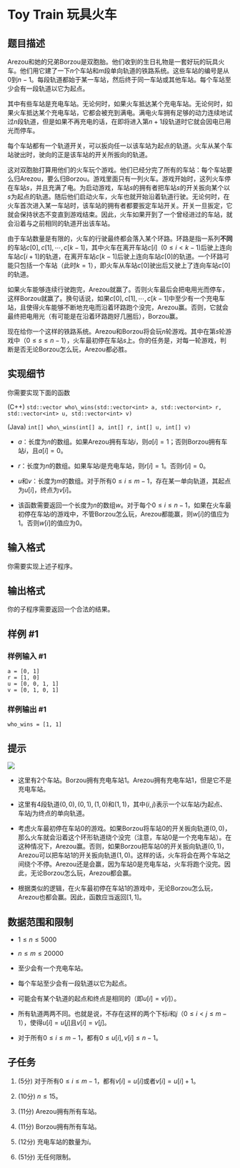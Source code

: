 # Toy Train 玩具火车

## 题目描述

Arezou和她的兄弟Borzou是双胞胎。他们收到的生日礼物是一套好玩的玩具火车。他们用它建了一下$n$个车站和$m$段单向轨道的铁路系统。这些车站的编号是从$0$到$n-1$。每段轨道都始于某一车站，然后终于同一车站或其他车站。每个车站至少会有一段轨道以它为起点。

其中有些车站是充电车站。无论何时，如果火车抵达某个充电车站。无论何时，如果火车抵达某个充电车站，它都会被充到满电。满电火车拥有足够的动力连续地试过$n$段轨道，但是如果不再充电的话，在即将进入第$n+1$段轨道时它就会因电已用光而停车。

每个车站都有一个轨道开关，可以扳向任一以该车站为起点的轨道。火车从某个车站驶出时，驶向的正是该车站的开关所扳向的轨道。

这对双胞胎打算用他们的火车玩个游戏。他们已经分完了所有的车站：每个车站要么归Arezou，要么归Borzou。游戏里面只有一列火车。游戏开始时，这列火车停在车站$s$，并且充满了电。为启动游戏，车站$s$的拥有者把车站$s$的开关扳向某个以$s$为起点的轨道。随后他们启动火车，火车也就开始沿着轨道行驶。无论何时，在火车首次进入某一车站时，该车站的拥有者都要扳定车站开关。开关一旦扳定，它就会保持状态不变直到游戏结束。因此，火车如果开到了一个曾经进过的车站，就会沿着与之前相同的轨道开出该车站。

由于车站数量是有限的，火车的行驶最终都会落入某个环路。环路是指一系列**不同**的车站$c[0],c[1],\cdots ,c[k-1]$，其中火车在离开车站$c[i]\ \ (0\leqslant i < k-1)$后驶上连向车站$c[i+1]$的轨道，在离开车站$c[k-1]$后驶上连向车站$c[0]$的轨道。一个环路可能只包括一个车站（此时$k=1$），即火车从车站$c[0]$驶出后又驶上了连向车站$c[0]$的轨道。

如果火车能够连续行驶跑完，Arezou就赢了。否则火车最后会把电用光而停车，这样Borzou就赢了。换句话说，如果$c[0],c[1],\cdots ,c[k-1]$中至少有一个充电车站，且使得火车能够不断地充电而沿着环路跑个没完，Arezou赢。否则，它就会最终把电用光（有可能是在沿着环路跑好几圈后），Borzou赢。

现在给你一个这样的铁路系统。Arezou和Borzou将会玩$n$轮游戏。其中在第$s$轮游戏中（$0\leqslant s \leqslant n-1$），火车最初停在车站$s$上。你的任务是，对每一轮游戏，判断是否无论Borzou怎么玩，Arezou都必胜。


## 实现细节

你需要实现下面的函数

(C++) `std::vector who\_wins(std::vector<int> a, std::vector<int> r, std::vector<int> u, std::vector<int> v)`

(Java) `int[] who\_wins(int[] a, int[] r, int[] u, int[] v)`

- $a$：长度为$n$的数组。如果Arezou拥有车站$i$，则$a[i]=1$；否则Borzou拥有车站$i$，且$a[i]=0$。

- $r$：长度为$n$的数组。如果车站$i$是充电车站，则$r[i]=1$。否则$r[i]=0$。

- $u$和$v$：长度为$m$的数组。对于所有$0\leqslant i \leqslant m-1$，存在某一单向轨道，其起点为$u[i]$，终点为$v[i]$。

- 该函数需要返回一个长度为$n$的数组$w$。对于每个$0\leqslant i \leqslant n-1$，如果在火车最初停在车站$i$的游戏中，不管Borzou怎么玩，Arezou都能赢，则$w[i]$的值应为$1$。否则$w[i]$的值应为$0$。


## 输入格式

你需要实现上述子程序。


## 输出格式

你的子程序需要返回一个合法的结果。


## 样例 #1

### 样例输入 #1
```
a = [0, 1]
r = [1, 0]
u = [0, 0, 1, 1]
v = [0, 1, 0, 1]
```

### 样例输出 #1

```
who_wins = [1, 1]
```

## 提示

 ![](https://cdn.luogu.com.cn/upload/pic/6727.png) 

- 这里有$2$个车站。Borzou拥有充电车站$1$。Arezou拥有充电车站$1$，但是它不是充电车站。

- 这里有$4$段轨道$(0,0),(0,1),(1,0)$和$(1,1)$，其中$(i,j)$表示一个以车站$i$为起点、车站$j$为终点的单向轨道。

- 考虑火车最初停在车站$0$的游戏。如果Borzou将车站$0$的开关扳向轨道$(0,0)$，那么火车就会沿着这个环形轨道绕个没完（注意，车站$0$是一个充电车站）。在这种情况下，Arezou赢。否则，如果Borzou把车站$0$的开关扳向轨道$(0,1)$，Arezou可以把车站$1$的开关扳向轨道$(1,0)$。这样的话，火车将会在两个车站之间绕个不停。Arezou还是会赢，因为车站$0$是充电车站，火车将跑个没完。因此，无论Borzou怎么玩，Arezou都会赢。

- 根据类似的逻辑，在火车最初停在车站$1$的游戏中，无论Borzou怎么玩，Arezou也都会赢。因此，函数应当返回$[1,1]$。


## 数据范围和限制

- $1\leqslant n \leqslant 5000$

- $n \leqslant m \leqslant 20000$

- 至少会有一个充电车站。

- 每个车站至少会有一段轨道以它为起点。

- 可能会有某个轨道的起点和终点是相同的（即$u[i]=v[i]$）。

- 所有轨道两两不同。也就是说，不存在这样的两个下标$i$和$j$（$0\leqslant i < j \leqslant m-1$），使得$u[i]=u[j]$且$v[i]=v[j]$。

- 对于所有$0\leqslant i \leqslant m-1$，都有$0\leqslant u[i],v[i] \leqslant n-1$。


## 子任务

1. ($5$分)  对于所有$0 \leqslant i \leqslant m-1$，都有$v[i]=u[i]$或者$v[i]=u[i]+1$。

2. ($10$分)  $n\leqslant 15$。

3. ($11$分)  Arezou拥有所有车站。

4. ($11$分)  Borzou拥有所有车站。

5. ($12$分)  充电车站的数量为$i$。

6. ($51$分)  无任何限制。


